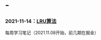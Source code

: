 # -
### 2021-11-14：[LRU算法](https://github.com/Patrick-red/weekly-study/blob/weekly/articles/21-11-14.md)
每周学习笔记（2021.11.08开始，前几期在掘金）
